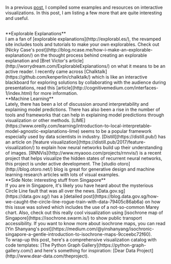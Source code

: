 <!-- 
.. title: More on visual learning and interactive visualizations
.. slug: more-on-visual-learning-and-interactive-visualizations
.. date: 2017-11-30 01:00:00 UTC+08:00
.. tags: visualization, data science, machine learning
.. category: 
.. link: 
.. description: 
.. type: text
-->

In a previous [post](https://shettysindhu63.github.io/myblog/posts/interactive-visualizations-examples-and-resources/), I compiled some examples and resources on interactive visualizations. In this post, I am listing a few more that are quite interesting and useful. 

<br>
**Explorable Explanations**


<br>
I am a fan of [explorable explanations](http://explorabl.es/), the revamped site includes tools and tutorials to make your own explorables. Check out [Nicky Case's post](http://blog.ncase.me/how-i-make-an-explorable-explanation/) on the thought process behind creating an explorable explanation and [Bret Victor's article](http://worrydream.com/ExplorableExplanations/) on what it means to be an active reader. I recently came across [Chalktalk](https://github.com/kenperlin/chalktalk/) which is like an interactive blackboard for exploring solutions by collaborating with the audience during presentations, read this [article](http://cognitivemedium.com/interfaces-1/index.html) for more information. 

<!-- TEASER_END -->

<br>
**Machine Learning** 

<br>
Lately, there has been a lot of discussion around interpretability and explaining model predictions. There has also been a rise in the number of tools and frameworks that can help in explaining model predictions through visualization or other methods. [LIME](https://www.oreilly.com/learning/introduction-to-local-interpretable-model-agnostic-explanations-lime) seems to be a popular framework especially used by data scientists in industry. [Distill](https://distill.pub/) has an article on [feature visualization](https://distill.pub/2017/feature-visualization/) to explain how neural networks build up their understanding of images. [RNNVis](http://www.myaooo.com/projects/rnnvis/) is a recent project that helps visualize the hidden states of recurrent neural networks, this project is under active development. The [studio otoro](http://blog.otoro.net/) blog is great for generative design and machine learning research articles with lots of visual examples.

<br>
**Side Note: interesting stuff from Singapore** 

<br>
If you are in Singapore, it's likely you have heard about the mysterious Circle Line fault that was all over the news. [Data.gov.sg](https://data.gov.sg/) has a [detailed post](https://blog.data.gov.sg/how-we-caught-the-circle-line-rogue-train-with-data-79405c86ab6a) on how this issue was solved which includes the use of a not-so-common Marey chart. Also, check out this really cool visualization using [isochrone map of Singapore](https://isochrone.swarm.is/) to show public transport accessibility. If you want to know more about isochrone maps, you can read [Yin Shanyang's post](https://medium.com/@yinshanyang/isochronic-singapore-a-gentle-introduction-to-isochrone-maps-9cceebc72f60). 


<br>
To wrap-up this post, here's a comprehensive visualization catalog with code templates: [The Python Graph Gallery](https://python-graph-gallery.com/) and here's something for inspiration: [Dear Data Project](http://www.dear-data.com/theproject).

